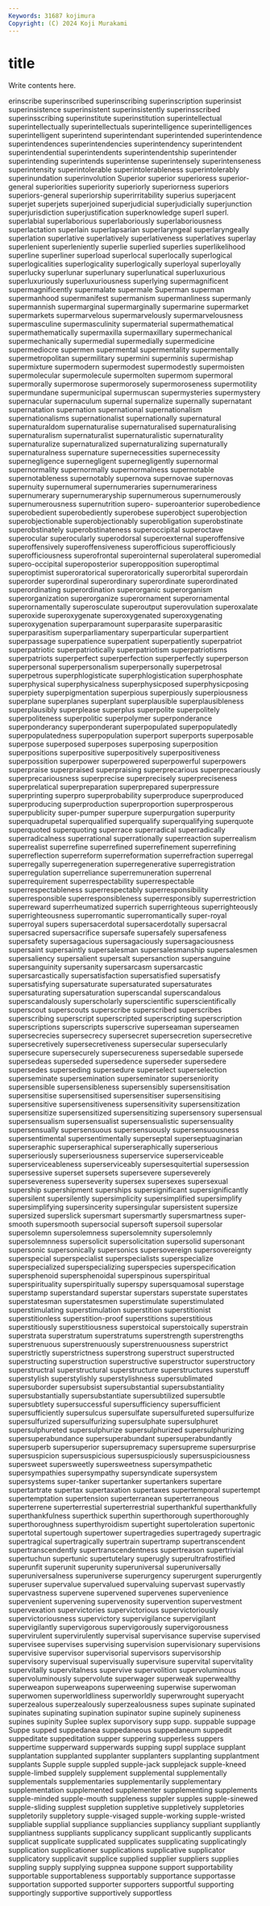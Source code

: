 ```yaml
---
Keywords: 31687 kojimura
Copyright: (C) 2024 Koji Murakami
---
```


# title

Write contents here.



erinscribe superinscribed superinscribing superinscription superinsist superinsistence superinsistent
superinsistently superinsscribed superinsscribing superinstitute superinstitution superintellectual superintellectually superintellectuals superintelligence superintelligences
superintelligent superintend superintendant superintended superintendence superintendences superintendencies superintendency superintendent superintendential
superintendents superintendentship superintender superintending superintends superintense superintensely superintenseness superintensity superintolerable
superintolerableness superintolerably superinundation superinvolution Superior superior superioress superior-general superiorities superiority
superiorly superiorness superiors superiors-general superiorship superirritability superius superjacent superjet superjets
superjoined superjudicial superjudicially superjunction superjurisdiction superjustification superknowledge superl superl. superlabial
superlaborious superlaboriously superlaboriousness superlactation superlain superlapsarian superlaryngeal superlaryngeally superlation superlative
superlatively superlativeness superlatives superlay superlenient superleniently superlie superlied superlies superlikelihood
superline superliner superload superlocal superlocally superlogical superlogicalities superlogicality superlogically superloyal
superloyally superlucky superlunar superlunary superlunatical superluxurious superluxuriously superluxuriousness superlying supermagnificent
supermagnificently supermalate supermale Superman superman supermanhood supermanifest supermanism supermanliness supermanly
supermannish supermarginal supermarginally supermarine supermarket supermarkets supermarvelous supermarvelously supermarvelousness supermasculine
supermasculinity supermaterial supermathematical supermathematically supermaxilla supermaxillary supermechanical supermechanically supermedial supermedially
supermedicine supermediocre supermen supermental supermentality supermentally supermetropolitan supermilitary supermini superminis
supermishap supermixture supermodern supermodest supermodestly supermoisten supermolecular supermolecule supermolten supermom
supermoral supermorally supermorose supermorosely supermoroseness supermotility supermundane supermunicipal supermuscan supermysteries
supermystery supernacular supernaculum supernal supernalize supernally supernatant supernatation supernation supernational
supernationalism supernationalisms supernationalist supernationally supernatural supernaturaldom supernaturalise supernaturalised supernaturalising supernaturalism
supernaturalist supernaturalistic supernaturality supernaturalize supernaturalized supernaturalizing supernaturally supernaturalness supernature supernecessities
supernecessity supernegligence supernegligent supernegligently supernormal supernormality supernormally supernormalness supernotable supernotableness
supernotably supernova supernovae supernovas supernuity supernumeral supernumeraries supernumerariness supernumerary supernumeraryship
supernumerous supernumerously supernumerousness supernutrition supero- superoanterior superobedience superobedient superobediently superobese
superobject superobjection superobjectionable superobjectionably superobligation superobstinate superobstinately superobstinateness superoccipital superoctave
superocular superocularly superodorsal superoexternal superoffensive superoffensively superoffensiveness superofficious superofficiously superofficiousness
superofrontal superointernal superolateral superomedial supero-occipital superoposterior superopposition superoptimal superoptimist superoratorical
superoratorically superorbital superordain superorder superordinal superordinary superordinate superordinated superordinating superordination
superorganic superorganism superorganization superorganize superornament superornamental superornamentally superosculate superoutput superovulation
superoxalate superoxide superoxygenate superoxygenated superoxygenating superoxygenation superparamount superparasite superparasitic superparasitism
superparliamentary superparticular superpartient superpassage superpatience superpatient superpatiently superpatriot superpatriotic superpatriotically
superpatriotism superpatriotisms superpatriots superperfect superperfection superperfectly superperson superpersonal superpersonalism superpersonally
superpetrosal superpetrous superphlogisticate superphlogistication superphosphate superphysical superphysicalness superphysicposed superphysicposing superpiety
superpigmentation superpious superpiously superpiousness superplane superplanes superplant superplausible superplausibleness superplausibly
superplease superplus superpolite superpolitely superpoliteness superpolitic superpolymer superponderance superponderancy superponderant
superpopulated superpopulatedly superpopulatedness superpopulation superport superports superposable superpose superposed superposes
superposing superposition superpositions superpositive superpositively superpositiveness superpossition superpower superpowered superpowerful
superpowers superpraise superpraised superpraising superprecarious superprecariously superprecariousness superprecise superprecisely superpreciseness
superprelatical superpreparation superprepared superpressure superprinting superpro superprobability superproduce superproduced superproducing
superproduction superproportion superprosperous superpublicity super-pumper superpure superpurgation superpurity superquadrupetal superqualified
superqualify superqualifying superquote superquoted superquoting superrace superradical superradically superradicalness superrational
superrationally superreaction superrealism superrealist superrefine superrefined superrefinement superrefining superreflection superreform
superreformation superrefraction superregal superregally superregeneration superregenerative superregistration superregulation superreliance superremuneration
superrenal superrequirement superrespectability superrespectable superrespectableness superrespectably superresponsibility superresponsible superresponsibleness superresponsibly
superrestriction superreward superrheumatized superrich superrighteous superrighteously superrighteousness superromantic superromantically super-royal
superroyal supers supersacerdotal supersacerdotally supersacral supersacred supersacrifice supersafe supersafely supersafeness
supersafety supersagacious supersagaciously supersagaciousness supersaint supersaintly supersalesman supersalesmanship supersalesmen supersaliency
supersalient supersalt supersanction supersanguine supersanguinity supersanity supersarcasm supersarcastic supersarcastically supersatisfaction
supersatisfied supersatisfy supersatisfying supersaturate supersaturated supersaturates supersaturating supersaturation superscandal superscandalous
superscandalously superscholarly superscientific superscientifically superscout superscouts superscribe superscribed superscribes superscribing
superscript superscripted superscripting superscription superscriptions superscripts superscrive superseaman superseamen supersecrecies
supersecrecy supersecret supersecretion supersecretive supersecretively supersecretiveness supersecular supersecularly supersecure supersecurely
supersecureness supersedable supersede supersedeas superseded supersedence superseder supersedere supersedes superseding
supersedure superselect superselection superseminate supersemination superseminator superseniority supersensible supersensibleness supersensibly
supersensitisation supersensitise supersensitised supersensitiser supersensitising supersensitive supersensitiveness supersensitivity supersensitization supersensitize
supersensitized supersensitizing supersensory supersensual supersensualism supersensualist supersensualistic supersensuality supersensually supersensuous
supersensuously supersensuousness supersentimental supersentimentally superseptal superseptuaginarian superseraphic superseraphical superseraphically superserious
superseriously superseriousness superservice superserviceable superserviceableness superserviceably supersesquitertial supersession supersessive superset
supersets supersevere superseverely supersevereness superseverity supersex supersexes supersexual supership supershipment
superships supersignificant supersignificantly supersilent supersilently supersimplicity supersimplified supersimplify supersimplifying supersincerity
supersingular supersistent supersize supersized superslick supersmart supersmartly supersmartness super-smooth supersmooth
supersocial supersoft supersoil supersolar supersolemn supersolemness supersolemnity supersolemnly supersolemnness supersolicit
supersolicitation supersolid supersonant supersonic supersonically supersonics supersovereign supersovereignty superspecial superspecialist
superspecialists superspecialize superspecialized superspecializing superspecies superspecification supersphenoid supersphenoidal superspinous superspiritual
superspirituality superspiritually superspy supersquamosal superstage superstamp superstandard superstar superstars superstate
superstates superstatesman superstatesmen superstimulate superstimulated superstimulating superstimulation superstition superstitionist superstitionless
superstition-proof superstitions superstitious superstitiously superstitiousness superstoical superstoically superstrain superstrata superstratum
superstratums superstrength superstrengths superstrenuous superstrenuously superstrenuousness superstrict superstrictly superstrictness superstrong
superstruct superstructed superstructing superstruction superstructive superstructor superstructory superstructral superstructural superstructure
superstructures superstuff superstylish superstylishly superstylishness supersublimated supersuborder supersubsist supersubstantial supersubstantiality
supersubstantially supersubstantiate supersubtilized supersubtle supersubtlety supersuccessful supersufficiency supersufficient supersufficiently supersulcus
supersulfate supersulfureted supersulfurize supersulfurized supersulfurizing supersulphate supersulphuret supersulphureted supersulphurize supersulphurized
supersulphurizing supersuperabundance supersuperabundant supersuperabundantly supersuperb supersuperior supersupremacy supersupreme supersurprise supersuspicion
supersuspicious supersuspiciously supersuspiciousness supersweet supersweetly supersweetness supersympathetic supersympathies supersympathy supersyndicate
supersystem supersystems super-tanker supertanker supertankers supertare supertartrate supertax supertaxation supertaxes
supertemporal supertempt supertemptation supertension superterranean superterraneous superterrene superterrestial superterrestrial superthankful
superthankfully superthankfulness superthick superthin superthorough superthoroughly superthoroughness superthyroidism supertight supertoleration
supertonic supertotal supertough supertower supertragedies supertragedy supertragic supertragical supertragically supertrain
supertramp supertranscendent supertranscendently supertranscendentness supertreason supertrivial supertuchun supertunic supertutelary superugly
superultrafrostified superunfit superunit superunity superuniversal superuniversally superuniversalness superuniverse superurgency superurgent
superurgently superuser supervalue supervalued supervaluing supervast supervastly supervastness supervene supervened
supervenes supervenience supervenient supervening supervenosity supervention supervestment supervexation supervictories supervictorious
supervictoriously supervictoriousness supervictory supervigilance supervigilant supervigilantly supervigorous supervigorously supervigorousness supervirulent
supervirulently supervisal supervisance supervise supervised supervisee supervises supervising supervision supervisionary
supervisions supervisive supervisor supervisorial supervisors supervisorship supervisory supervisual supervisually supervisure
supervital supervitality supervitally supervitalness supervive supervolition supervoluminous supervoluminously supervolute superwager
superweak superwealthy superweapon superweapons superweening superwise superwoman superwomen superworldliness superworldly
superwrought superyacht superzealous superzealously superzealousness supes supinate supinated supinates supinating
supination supinator supine supinely supineness supines supinity Suplee suplex suporvisory
supp supp. suppable suppage Suppe supped suppedanea suppedaneous suppedaneum suppedit
suppeditate suppeditation supper suppering supperless suppers suppertime supperward supperwards supping
suppl supplace supplant supplantation supplanted supplanter supplanters supplanting supplantment supplants
Supple supple suppled supple-jack supplejack supple-kneed supple-limbed supplely supplement supplemental
supplementally supplementals supplementaries supplementarily supplementary supplementation supplemented supplementer supplementing supplements
supple-minded supple-mouth suppleness suppler supples supple-sinewed supple-sliding supplest suppletion suppletive
suppletively suppletories suppletorily suppletory supple-visaged supple-working supple-wristed suppliable supplial suppliance
suppliancies suppliancy suppliant suppliantly suppliantness suppliants supplicancy supplicant supplicantly supplicants
supplicat supplicate supplicated supplicates supplicating supplicatingly supplication supplicationer supplications supplicative
supplicator supplicatory supplicavit supplice supplied supplier suppliers supplies suppling supply
supplying suppnea suppone support supportability supportable supportableness supportably supportance supportasse
supportation supported supporter supporters supportful supporting supportingly supportive supportively supportless
